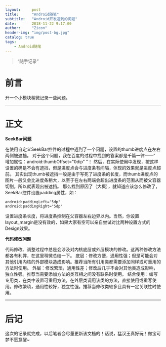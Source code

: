 ```yaml
---
layout:     post
title:      "Android随笔"
subtitle:   "Android开发遇到的问题"
date:       2018-11-22 9:17:00
author:     "Zicon"
header-img: "img/post-bg.jpg"
catalog: true
tags:
    - Android随笔
---
```


> “随手记录”


# 前言

开一个小模块稍微记录一些问题。

---

# 正文

 **SeekBar问题**
 
 在使用自定义SeekBar控件的过程中遇到了一个问题，设置的thumb进度点在左右两侧被遮挡。
 对于这个问题，我在百度的过程中找到的答案都是千篇一律——“ 增加属性：android:thumbOffset="0dip" ”！
 然后，在实际使用中发现，按这样设置的确是不会有遮挡，但是进度点会与进度条有间隔，体现的效果就是进度点超前。
 其实出现thumb被遮挡一般是由于写死了进度条的长度，而thumb进度点的图片一般又会比进度条稍大，以至于在左右两端会超出进度条的范围从而被父容器切割，所以就表现出被遮挡。
 那么找到原因了（大概），就知道应该怎么修改了，SeekBar控件设置padding属性，如：
 
 ```
 android:paddingLeft="5dp" 
 android:paddingRight="5dp"
 ```
 
 设置进度条长度，将进度条控制在父容器左右边界以内。当然，你设置 layout_margin是没有效的，如果大家有空可以亲自尝试对比两种设置方式的Design效果。
 
 **代码修改问题**
 
 代码修改、调整过程中总是会涉及对内核底层或外层模块的修改。这两种修改方法都各有利弊，在这里稍微总结一下。
 底层：修改方便，通用性强；但是可能会对其他引用内核的外部模块造成影响。推荐当所有引用类都需要添加同样或可重用的方法时使用。
 外层：修改繁琐，通用性差；修改后几乎不会对其他类造成影响，独立性强。推荐当需要添加方法的类互相之间没有联系时使用。
 结合使用：编写专用类，在类中设置可重用方法，在外层类调用该类的方法，直接使用或重写使用。修改繁琐，通用性较好，独立性强。推荐当修改类较多且具有一定关联性时使用。
 
---

# 后记
这次的记录就完成，以后笔者会尽量更新该文档的！话说，猛汉王真好玩！做宝可梦不愿意醒~